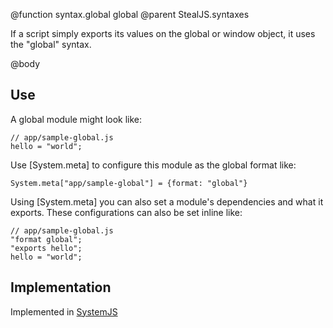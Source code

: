 @function syntax.global global
@parent StealJS.syntaxes

If a script simply exports its values on the global or window object,
it uses the "global" syntax.

@body

## Use

A global module might look like:

    // app/sample-global.js
    hello = "world";

Use [System.meta] to configure this module as the global format like:

    System.meta["app/sample-global"] = {format: "global"}

Using [System.meta] you can also set a module's dependencies and what it exports.  These configurations
can also be set inline like:

    // app/sample-global.js
    "format global";
    "exports hello";
    hello = "world";

## Implementation

Implemented in [SystemJS](https://github.com/systemjs/systemjs#global-module-format-support)
